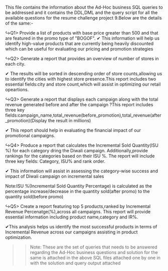 This file contains the information about the Ad-Hoc business SQL queries to be addressed and it contains the DDL,DML and the query script for all the available questions for the resume challenge project 9.Below are the details of the same:-

↪Q1> Provide a list of products with base price greater than 500 and that are featured in the promo type of "BOGOF".
✔ This information will help us identify high-value products that are currently being heavily discounted which can be useful for evaluating our pricing and promotion strategies

↪Q2> Generate a report that provides an overview of number of stores in each city.

✔ The results will be sorted in descending order of store counts,allowing us to identify the cities with highest store 
 presence.This report includes two essential fields:city and store count,which will assist in optimizing our retail opeartions.
 
↪Q3> Generate a report that displays each campaign along with the total revenue generated before and after the campaign ?This report includes three key fields:campaign_name,total_revenue(before_promotion),total_revenue(after_promotion)(Display the result in millions)

✔ This report should help in evaluating the financial impact of our promotional campaigns.

↪Q4> Produce a report that calculates the Incremental Sold Quantity(ISU %) for each category dring the Diwali campaign.
     Additionally,provide rankings for the categories based on their ISU %.
 The report will include three key fields: Category, ISU% and rank order.
 
✔ This information will assist in assessing the category-wise success and impact of Diwali campaign on incremental sales

Note:ISU %(Incremental Sold Quantity Percentage) is calculated  as the percentage increase/decrease in the quantity sold(after promo) to the quantity sold(before promo)

↪Q5> Create a report featuring top 5 products,ranked by Incremental Revenue Percenatge(%),across all campaigns.
This report will provide essential information including product name,category and IR%.

✔This analysis helps us identify the most successful products in terms of Incremental Revenue across our campaigns assisting in product optimization.

>>Note: These are the set of queries that needs to be answered regarding the Ad-Hoc business questions and solution for the same is attached in the above SQL files attached one by one in with the solution and query output attached




 


